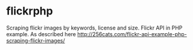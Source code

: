 # flickrphp
Scraping flickr images by keywords, license and size. Flickr API in PHP example. As described here http://256cats.com/flickr-api-example-php-scraping-flickr-images/
